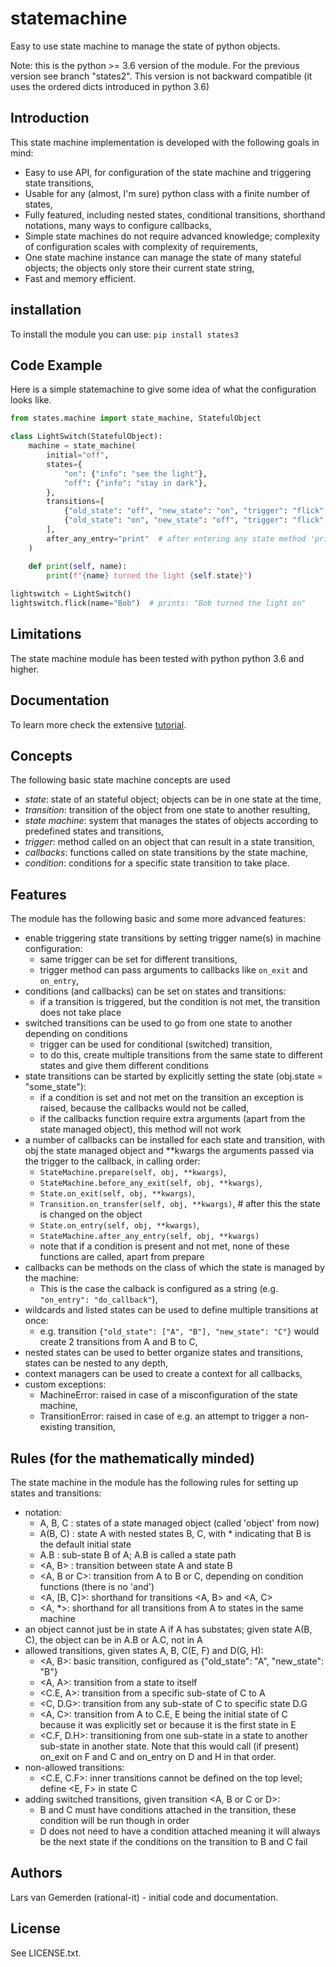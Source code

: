 # statemachine
Easy to use state machine to manage the state of python objects.

Note: this is the python >= 3.6 version of the module. For the previous version see branch "states2". This version is not backward compatible (it uses the ordered dicts introduced in python 3.6)

## Introduction
This state machine implementation is developed with the following goals in mind:

* Easy to use API, for configuration of the state machine and triggering state transitions,
* Usable for any (almost, I'm sure) python class with a finite number of states,
* Fully featured, including nested states, conditional transitions, shorthand notations, many ways to configure callbacks,
* Simple state machines do not require advanced knowledge; complexity of configuration scales with complexity of requirements, 
* One state machine instance can manage the state of many stateful objects; the objects only store their current state string,
* Fast and memory efficient.

## installation
To install the module you can use: `pip install states3`

## Code Example

Here is a simple statemachine to give some idea of what the configuration looks like.
```python
from states.machine import state_machine, StatefulObject

class LightSwitch(StatefulObject):
    machine = state_machine(
        initial="off",
        states={
            "on": {"info": "see the light"},
            "off": {"info": "stay in dark"},
        },
        transitions=[
            {"old_state": "off", "new_state": "on", "trigger": "flick", "info": "turn the light on"},
            {"old_state": "on", "new_state": "off", "trigger": "flick", "info": "turn the light off"},
        ],
        after_any_entry="print"  # after entering any state method 'print' is called 
    )

    def print(self, name):
        print(f"{name} turned the light {self.state}")    
    
lightswitch = LightSwitch() 
lightswitch.flick(name="Bob")  # prints: "Bob turned the light on"                 
```


## Limitations
The state machine module has been tested with python python 3.6 and higher.

## Documentation
To learn more check the extensive [tutorial](https://github.com/gemerden/statemachine/blob/master/statemachine/docs/tutorial.md).

## Concepts
The following basic state machine concepts are used

* *state*: state of an stateful object; objects can be in one state at the time,
* *transition*: transition of the object from one state to another resulting,
* *state machine*: system that manages the states of objects according to predefined states and transitions,
* *trigger*: method called on an object that can result in a state transition,
* *callbacks*: functions called on state transitions by the state machine,
* *condition*: conditions for a specific state transition to take place.

## Features
The module has the following basic and some more advanced features:

* enable triggering state transitions by setting trigger name(s) in machine configuration:
    * same trigger can be set for different transitions,
    * trigger method can pass arguments to callbacks like `on_exit` and `on_entry`,
* conditions (and callbacks) can be set on states and transitions:
    * if a transition is triggered, but the condition is not met, the transition does not take place
* switched transitions can be used to go from one state to another depending on conditions
    * trigger can be used for conditional (switched) transition,
    * to do this, create multiple transitions from the same state to different states and give them different conditions
* state transitions can be started by explicitly setting the state (obj.state = "some_state"):
    * if a condition is set and not met on the transition an exception is raised, because the callbacks would not be called,
    * if the callbacks function require extra arguments (apart from the state managed object), this method will not work
* a number of callbacks can be installed for each state and transition, with obj the state managed object and **kwargs the arguments passed via the trigger to the callback, in calling order:
    * `StateMachine.prepare(self, obj, **kwargs)`,
    * `StateMachine.before_any_exit(self, obj, **kwargs)`,
    * `State.on_exit(self, obj, **kwargs)`,
    * `Transition.on_transfer(self, obj, **kwargs)`, # after this the state is changed on the object
    * `State.on_entry(self, obj, **kwargs)`,
    * `StateMachine.after_any_entry(self, obj, **kwargs)`
    * note that if a condition is present and not met, none of these functions are called, apart from prepare
* callbacks can be methods on the class of which the state is managed by the machine:
    * This is the case the calback is configured as a string (e.g. `"on_entry": "do_callback"`),
* wildcards and listed states can be used to define multiple transitions at once:
    * e.g. transition `{"old_state": ["A", "B"], "new_state": "C"}` would create 2 transitions from A and B to C,
* nested states can be used to better organize states and transitions, states can be nested to any depth,
* context managers can be used to create a context for all callbacks,
* custom exceptions:
    * MachineError: raised in case of a misconfiguration of the state machine,
    * TransitionError: raised in case of e.g. an attempt to trigger a non-existing transition,


## Rules (for the mathematically minded)
The state machine in the module has the following rules for setting up states and transitions:

* notation:
    * A, B, C  : states of a state managed object (called 'object' from now)
    * A(B, C) : state A with nested states B, C, with * indicating that B is the default initial state
    * A.B : sub-state B of A; A.B is called a state path
    * <A, B>   : transition between state A and state B
    * <A, B or C>: transition from A to B or C, depending on condition functions (there is no 'and')
    * <A, [B, C]>: shorthand for transitions <A, B> and <A, C>
    * <A, *>: shorthand for all transitions from A to states in the same machine
* an object cannot just be in state A if A has substates; given state A(B, C), the object can be in A.B or A.C, not in A
* allowed transitions, given states A,  B, C(E, F) and D(G, H):
    * <A, B>: basic transition, configured as {"old_state": "A", "new_state": "B"}
    * <A, A>: transition from a state to itself
    * <C.E, A>: transition from a specific sub-state of C to A
    * <C, D.G>: transition from any sub-state of C to specific state D.G
    * <A, C>: transition from A to C.E, E being the initial state of C because it was explicitly set or because it is the first state in E
    * <C.F, D.H>: transitioning from one sub-state in a state to another sub-state in another state. Note that this would call (if present) on_exit on F and C and on_entry on D and H in that order.
* non-allowed transitions:
    * <C.E, C.F>: inner transitions cannot be defined on the top level; define <E, F> in state C
* adding switched transitions, given transition <A, B or C or D>:
    * B and C must have conditions attached in the transition, these condition will be run though in order
    * D does not need to have a condition attached meaning it will always be the next state if the conditions on the transition to B and C fail

## Authors

Lars van Gemerden (rational-it) - initial code and documentation.

## License

See LICENSE.txt.



